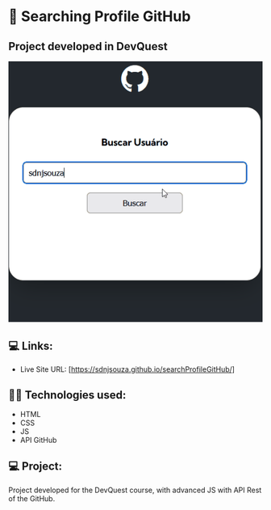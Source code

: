 # 🚀 Searching Profile GitHub 
## Project developed in DevQuest





<p align="center">
  <img alt="Preview" src=".github/api-gitihub.gif" width="auto">
</p>


## 💻 Links:
- Live Site URL: [https://sdnjsouza.github.io/searchProfileGitHub/]

## 🧑‍💻 Technologies used:
- HTML
- CSS
- JS
- API GitHub

## 💻 Project:
Project developed for the DevQuest course, with advanced JS with API Rest of the GitHub.

